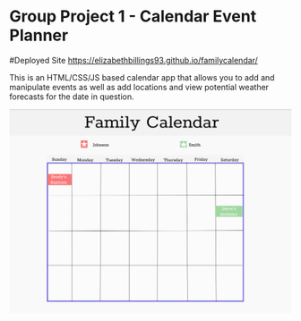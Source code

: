 # Group Project 1 - Calendar Event Planner

#Deployed Site
https://elizabethbillings93.github.io/familycalendar/

This is an HTML/CSS/JS based calendar app that allows you to add and manipulate events as well as add locations and view potential weather forecasts for the date in question.

![alt_text](/assets/images/markdown_img.png)
